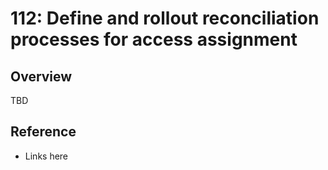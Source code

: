 # 112: Define and rollout reconciliation processes for access assignment

## Overview

TBD

## Reference

* Links here

